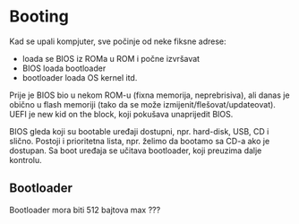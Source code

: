 # Booting

Kad se upali kompjuter, sve počinje od neke fiksne adrese:
- loada se BIOS iz ROMa u ROM i počne izvršavat
- BIOS loada bootloader
- bootloader loada OS kernel itd.

Prije je BIOS bio u nekom ROM-u (fixna memorija, neprebrisiva), ali danas je obično u flash memoriji (tako da se može izmijenit/flešovat/updateovat).  
UEFI je new kid on the block, koji pokušava unaprijedit BIOS.

BIOS gleda koji su bootable uređaji dostupni, npr. hard-disk, USB, CD i slično.
Postoji i prioritetna lista, npr. želimo da bootamo sa CD-a ako je dostupan.
Sa boot uređaja se učitava bootloader, koji preuzima dalje kontrolu.  

## Bootloader
Bootloader mora biti 512 bajtova max ???

